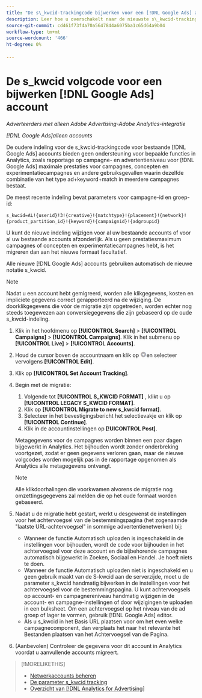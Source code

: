 ```yaml
---
title: "De s\_kwcid-trackingcode bijwerken voor een [!DNL Google Ads] account"
description: Leer hoe u overschakelt naar de nieuwste s\_kwcid-trackingcode voor een [!DNL Google Ads] account.
source-git-commit: cd461f73f4a70a5647844a6075ba1c65d64a9b04
workflow-type: tm+mt
source-wordcount: '466'
ht-degree: 0%

---
```


# De s\_kwcid volgcode voor een bijwerken [!DNL Google Ads] account

*Adverteerders met alleen Adobe Advertising-Adobe Analytics-integratie*

*[!DNL Google Ads]alleen accounts*

De oudere indeling voor de s\_kwcid-trackingcode voor bestaande [!DNL Google Ads] accounts bieden geen ondersteuning voor bepaalde functies in Analytics, zoals rapportage op campagne- en advertentieniveau voor [!DNL Google Ads] maximale prestaties voor campagnes, concepten en experimentatiecampagnes en andere gebruiksgevallen waarin dezelfde combinatie van het type ad+keyword+match in meerdere campagnes bestaat.

De meest recente indeling bevat parameters voor campagne-id en groep-id:

```
s_kwcid=AL!{userid}!3!{creative}!{matchtype}!{placement}!{network}!{product_partition_id}!{keyword}!{campaignid}!{adgroupid}
```

U kunt de nieuwe indeling wijzigen voor al uw bestaande accounts of voor al uw bestaande accounts afzonderlijk. Als u geen prestatiesmaximum campagnes of concepten en experimentatiecampagnes hebt, is het migreren dan aan het nieuwe formaat facultatief.

Alle nieuwe [!DNL Google Ads] accounts gebruiken automatisch de nieuwe notatie s\_kwcid.

>[!NOTE]
>
>Nadat u een account hebt gemigreerd, worden alle klikgegevens, kosten en impliciete gegevens correct gerapporteerd na de wijziging. De doorklikgegevens die vóór de migratie zijn opgetreden, worden echter nog steeds toegewezen aan conversiegegevens die zijn gebaseerd op de oude s\_kwcid-indeling.

1. Klik in het hoofdmenu op **[!UICONTROL Search]** \> **[!UICONTROL Campaigns]** \> **[!UICONTROL Campaigns]**. Klik in het submenu op **[!UICONTROL Live]** \> **[!UICONTROL Accounts]**.
1. Houd de cursor boven de accountnaam en klik op ![pijlvervolgkeuzepictogram](/help/search-social-commerce/assets/arrow-dropdown-menu.png)en selecteer vervolgens **[!UICONTROL Edit]**.
1. Klik op **[!UICONTROL Set Account Tracking]**.
1. Begin met de migratie:

   1. Volgende tot **[!UICONTROL S_KWCID FORMAT]** , klikt u op **[!UICONTROL LEGACY S_KWCID FORMAT]**.
   1. Klik op **[!UICONTROL Migrate to new s_kwcid format]**.
   1. Selecteer in het bevestigingsbericht het selectievakje en klik op **[!UICONTROL Continue]**.
   1. Klik in de accountinstellingen op **[!UICONTROL Post]**.

   Metagegevens voor de campagnes worden binnen een paar dagen bijgewerkt in Analytics. Het bijhouden wordt zonder onderbreking voortgezet, zodat er geen gegevens verloren gaan, maar de nieuwe volgcodes worden mogelijk pas in de rapportage opgenomen als Analytics alle metagegevens ontvangt.

   >[!NOTE]
   >
   >Alle klikdoorhalingen die voorkwamen alvorens de migratie nog omzettingsgegevens zal melden die op het oude formaat worden gebaseerd.

1. Nadat u de migratie hebt gestart, werkt u desgewenst de instellingen voor het achtervoegsel van de bestemmingspagina (het zogenaamde &quot;laatste URL-achtervoegsel&quot; in sommige advertentienetwerken) bij:

   * Wanneer de functie Automatisch uploaden is ingeschakeld in de instellingen voor bijhouden, wordt de code voor bijhouden in het achtervoegsel voor deze account en de bijbehorende campagnes automatisch bijgewerkt in Zoeken, Sociaal en Handel. Je hoeft niets te doen.
   * Wanneer de functie Automatisch uploaden niet is ingeschakeld en u geen gebruik maakt van de S-kwcid aan de serverzijde, moet u de parameter s\_kwcid handmatig bijwerken in de instellingen voor het achtervoegsel voor de bestemmingspagina. U kunt achtervoegsels op account- en campagnereniveau handmatig wijzigen in de account- en campagne-instellingen of door wijzigingen te uploaden in een bulksheet. Om een achtervoegsel op het niveau van de ad groep of lager te vormen, gebruik [!DNL Google Ads] editor.
   * Als u s\_kwcid in het Basis URL plaatsen voor om het even welke campagnecomponent, dan verplaats het naar het relevante het Bestanden plaatsen van het Achtervoegsel van de Pagina.

1. (Aanbevolen) Controleer de gegevens voor dit account in Analytics voordat u aanvullende accounts migreert.

>[!MORELIKETHIS]
>
>* [Netwerkaccounts beheren](ad-network-account-manage.md)
>* [De parameter s_kwcid tracking](/help/search-social-commerce/tracking/skwcid-tracking-parameter.md)
>* [Overzicht van [!DNL Analytics for Advertising]](https://experienceleague.adobe.com/docs/advertising/integrations/home.html)

